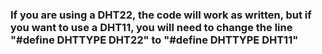 ### If you are using a DHT22, the code will work as written, but if you want to use a DHT11, you will need to change the line "#define DHTTYPE DHT22" to "#define DHTTYPE DHT11"
